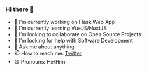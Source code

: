 ### Hi there 👋

- 🔭 I’m currently working on Flask Web App
- 🌱 I’m currently learning VueJS/NuxtJS
- 👯 I’m looking to collaborate on Open Source Projects
- 🤔 I’m looking for help with Software Development
- 💬 Ask me about anything
- 📫 How to reach me: [Twitter](https://twitter.com/imadzguy)
- 😄 Pronouns: He/Him
